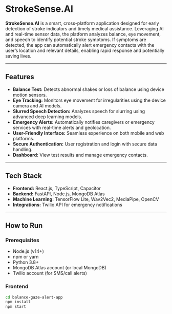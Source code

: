 # StrokeSense.AI

**StrokeSense.AI** is a smart, cross-platform application designed for early detection of stroke indicators and timely medical assistance. Leveraging AI and real-time sensor data, the platform analyzes balance, eye movement, and speech to identify potential stroke symptoms. If symptoms are detected, the app can automatically alert emergency contacts with the user’s location and relevant details, enabling rapid response and potentially saving lives.

---

## Features

- **Balance Test:** Detects abnormal shakes or loss of balance using device motion sensors.
- **Eye Tracking:** Monitors eye movement for irregularities using the device camera and AI models.
- **Slurred Speech Detection:** Analyzes speech for slurring using advanced deep learning models.
- **Emergency Alerts:** Automatically notifies caregivers or emergency services with real-time alerts and geolocation.
- **User-Friendly Interface:** Seamless experience on both mobile and web platforms.
- **Secure Authentication:** User registration and login with secure data handling.
- **Dashboard:** View test results and manage emergency contacts.

---

## Tech Stack

- **Frontend:** React.js, TypeScript, Capacitor
- **Backend:** FastAPI, Node.js, MongoDB Atlas
- **Machine Learning:** TensorFlow Lite, Wav2Vec2, MediaPipe, OpenCV
- **Integrations:** Twilio API for emergency notifications

---

## How to Run

### Prerequisites

- Node.js (v14+)
- npm or yarn
- Python 3.8+
- MongoDB Atlas account (or local MongoDB)
- Twilio account (for SMS/call alerts)

### Frontend

```sh
cd balance-gaze-alert-app
npm install
npm start
